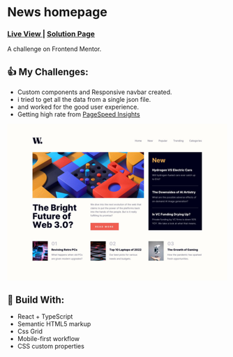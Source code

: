 <h1>News homepage</h1>
<div>
  <h3>
    <a href="https://lighthearted-crumble-30d48f.netlify.app/"> Live View </a>
    <span> | </span>
    <a href="https://www.frontendmentor.io/solutions/news-homepage-react-with-ts-95FhmSWQp9"> Solution Page </a>
  </h3>
</div>
<div>
  A challenge on Frontend Mentor.
</div>

## 👍 My Challenges:

- Custom components and Responsive navbar created.
- i tried to get all the data from a single json file.
- and worked for the good user experience.
- Getting high rate from [PageSpeed Insights](https://pagespeed.web.dev/analysis/https-lighthearted-crumble-30d48f-netlify-app/j87ad3zg96?form_factor=mobile)

![](./public/screenshot.jpg)

## 🎉 Build With:

- React + TypeScript
- Semantic HTML5 markup
- Css Grid
- Mobile-first workflow
- CSS custom properties
